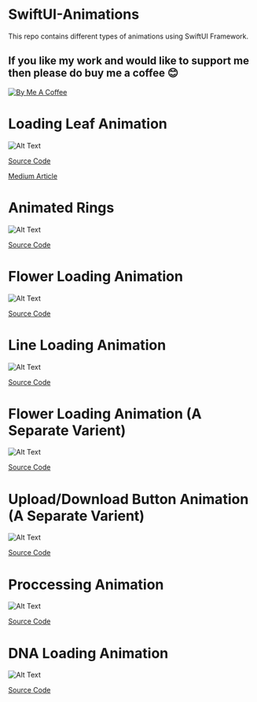 # SwiftUI-Animations

This repo contains different types of animations using SwiftUI Framework. 

## If you like my work and would like to support me then please do buy me a coffee 😊
[![By Me A Coffee](https://github.com/paloamit/SwiftUI-Animations/blob/main/coffee.png)](https://www.buymeacoffee.com/amitkumarpalo)

# Loading Leaf Animation
![Alt Text](https://github.com/paloamit/SwiftUI-Animations/blob/main/LeafAnimation/LeafAnimation.gif)

[Source Code](https://github.com/paloamit/SwiftUI-Animations/tree/main/LeafAnimation)

[Medium Article](https://palo-amit.medium.com/loading-leaf-animation-in-swiftui-c4e777804011)

# Animated Rings
![Alt Text](https://github.com/paloamit/SwiftUI-Animations/blob/main/CircularRingAnimation/Animated%20Rings.gif)

[Source Code](https://github.com/paloamit/SwiftUI-Animations/tree/main/CircularRingAnimation)

# Flower Loading Animation
![Alt Text](https://github.com/paloamit/SwiftUI-Animations/blob/main/FlowerLoadingSpinner/Flower%20Loading%20Spinner%20Animation.gif)

[Source Code](https://github.com/paloamit/SwiftUI-Animations/tree/main/FlowerLoadingSpinner)

# Line Loading Animation
![Alt Text](https://github.com/paloamit/SwiftUI-Animations/blob/main/LineLoadingAnimation/Circular%20Line%20Animation.gif)

[Source Code](https://github.com/paloamit/SwiftUI-Animations/tree/main/LineLoadingAnimation)

# Flower Loading Animation (A Separate Varient)
![Alt Text](https://github.com/paloamit/SwiftUI-Animations/blob/main/ExtendedFlowerLoadingAnimation/Flower%20Loading%20Animation.gif)

[Source Code](https://github.com/paloamit/SwiftUI-Animations/tree/main/ExtendedFlowerLoadingAnimation)

# Upload/Download Button Animation (A Separate Varient)
![Alt Text](https://github.com/paloamit/SwiftUI-Animations/blob/main/UploadButtonAnimation/Upload%20Button%20Animation.gif)

[Source Code](https://github.com/paloamit/SwiftUI-Animations/tree/main/UploadButtonAnimation)

# Proccessing Animation
![Alt Text](https://github.com/paloamit/SwiftUI-Animations/blob/main/Videos/Proccessing%20Animation.gif)

[Source Code](https://www.patreon.com/posts/processing-using-52020202)

# DNA Loading Animation
![Alt Text](https://github.com/paloamit/SwiftUI-Animations/blob/main/Videos/DNA%20Loading%20Animation.gif)

[Source Code](https://www.patreon.com/posts/dna-loading-52024753)
